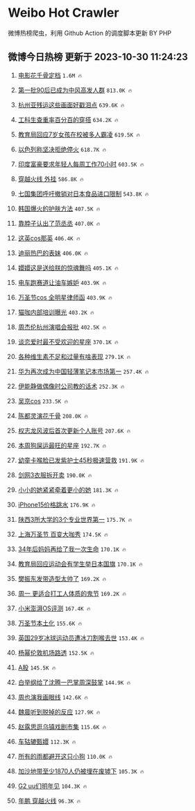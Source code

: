 # Weibo Hot Crawler 



微博热榜爬虫，利用 Github Action 的调度脚本更新 BY PHP 


## 微博今日热榜 更新于 2023-10-30 11:24:23 
1. [电影花千骨定档](https://s.weibo.com/weibo?q=%23%E7%94%B5%E5%BD%B1%E8%8A%B1%E5%8D%83%E9%AA%A8%E5%AE%9A%E6%A1%A3%23&t=31&band_rank=1&Refer=top) `1.6M 🔥` 

1. [第一批90后已成为中风高发人群](https://s.weibo.com/weibo?q=%23%E7%AC%AC%E4%B8%80%E6%89%B990%E5%90%8E%E5%B7%B2%E6%88%90%E4%B8%BA%E4%B8%AD%E9%A3%8E%E9%AB%98%E5%8F%91%E4%BA%BA%E7%BE%A4%23&t=31&band_rank=2&Refer=top) `813.0K 🔥` 

1. [杭州亚残运这些画面好戳泪点](https://s.weibo.com/weibo?q=%23%E6%9D%AD%E5%B7%9E%E4%BA%9A%E6%AE%8B%E8%BF%90%E8%BF%99%E4%BA%9B%E7%94%BB%E9%9D%A2%E5%A5%BD%E6%88%B3%E6%B3%AA%E7%82%B9%23&t=31&band_rank=3&Refer=top) `639.6K 🔥` 

1. [工科生查重率百分百的穿搭](https://s.weibo.com/weibo?q=%E5%B7%A5%E7%A7%91%E7%94%9F%E6%9F%A5%E9%87%8D%E7%8E%87%E7%99%BE%E5%88%86%E7%99%BE%E7%9A%84%E7%A9%BF%E6%90%AD&t=31&band_rank=4&Refer=top) `634.2K 🔥` 

1. [教育局回应7岁女孩在校被多人霸凌](https://s.weibo.com/weibo?q=%23%E6%95%99%E8%82%B2%E5%B1%80%E5%9B%9E%E5%BA%947%E5%B2%81%E5%A5%B3%E5%AD%A9%E5%9C%A8%E6%A0%A1%E8%A2%AB%E5%A4%9A%E4%BA%BA%E9%9C%B8%E5%87%8C%23&t=31&band_rank=5&Refer=top) `619.5K 🔥` 

1. [以色列称坚决拒绝停火](https://s.weibo.com/weibo?q=%23%E4%BB%A5%E8%89%B2%E5%88%97%E7%A7%B0%E5%9D%9A%E5%86%B3%E6%8B%92%E7%BB%9D%E5%81%9C%E7%81%AB%23&t=31&band_rank=6&Refer=top) `618.7K 🔥` 

1. [印度富豪要求年轻人每周工作70小时](https://s.weibo.com/weibo?q=%23%E5%8D%B0%E5%BA%A6%E5%AF%8C%E8%B1%AA%E8%A6%81%E6%B1%82%E5%B9%B4%E8%BD%BB%E4%BA%BA%E6%AF%8F%E5%91%A8%E5%B7%A5%E4%BD%9C70%E5%B0%8F%E6%97%B6%23&t=31&band_rank=7&Refer=top) `603.5K 🔥` 

1. [穿越火线 外挂](https://s.weibo.com/weibo?q=%E7%A9%BF%E8%B6%8A%E7%81%AB%E7%BA%BF%20%E5%A4%96%E6%8C%82&t=31&band_rank=8&Refer=top) `586.8K 🔥` 

1. [七国集团呼吁撤销对日本食品进口限制](https://s.weibo.com/weibo?q=%23%E4%B8%83%E5%9B%BD%E9%9B%86%E5%9B%A2%E5%91%BC%E5%90%81%E6%92%A4%E9%94%80%E5%AF%B9%E6%97%A5%E6%9C%AC%E9%A3%9F%E5%93%81%E8%BF%9B%E5%8F%A3%E9%99%90%E5%88%B6%23&t=31&band_rank=9&Refer=top) `543.8K 🔥` 

1. [韩国爆火的护肤方法](https://s.weibo.com/weibo?q=%E9%9F%A9%E5%9B%BD%E7%88%86%E7%81%AB%E7%9A%84%E6%8A%A4%E8%82%A4%E6%96%B9%E6%B3%95&t=31&band_rank=10&Refer=top) `407.5K 🔥` 

1. [靠脖子认出了范丞丞](https://s.weibo.com/weibo?q=%23%E9%9D%A0%E8%84%96%E5%AD%90%E8%AE%A4%E5%87%BA%E4%BA%86%E8%8C%83%E4%B8%9E%E4%B8%9E%23&t=31&band_rank=11&Refer=top) `407.0K 🔥` 

1. [这英cos那英](https://s.weibo.com/weibo?q=%23%E8%BF%99%E8%8B%B1cos%E9%82%A3%E8%8B%B1%23&t=31&band_rank=12&Refer=top) `406.4K 🔥` 

1. [迪丽热巴的表妹](https://s.weibo.com/weibo?q=%23%E8%BF%AA%E4%B8%BD%E7%83%AD%E5%B7%B4%E7%9A%84%E8%A1%A8%E5%A6%B9%23&t=31&band_rank=13&Refer=top) `406.0K 🔥` 

1. [嬛嬛这是送给朕的惊魂舞吗](https://s.weibo.com/weibo?q=%23%E5%AC%9B%E5%AC%9B%E8%BF%99%E6%98%AF%E9%80%81%E7%BB%99%E6%9C%95%E7%9A%84%E6%83%8A%E9%AD%82%E8%88%9E%E5%90%97%23&t=31&band_rank=14&Refer=top) `405.1K 🔥` 

1. [电车跑赛道让油车嫉妒](https://s.weibo.com/weibo?q=%23%E7%94%B5%E8%BD%A6%E8%B7%91%E8%B5%9B%E9%81%93%E8%AE%A9%E6%B2%B9%E8%BD%A6%E5%AB%89%E5%A6%92%23&t=31&band_rank=15&Refer=top) `403.9K 🔥` 

1. [万圣节cos 全明星律师函](https://s.weibo.com/weibo?q=%E4%B8%87%E5%9C%A3%E8%8A%82cos%20%E5%85%A8%E6%98%8E%E6%98%9F%E5%BE%8B%E5%B8%88%E5%87%BD&t=31&band_rank=16&Refer=top) `403.9K 🔥` 

1. [猫咖内部培训曝光](https://s.weibo.com/weibo?q=%E7%8C%AB%E5%92%96%E5%86%85%E9%83%A8%E5%9F%B9%E8%AE%AD%E6%9B%9D%E5%85%89&t=31&band_rank=17&Refer=top) `403.2K 🔥` 

1. [周杰伦杭州演唱会报批](https://s.weibo.com/weibo?q=%23%E5%91%A8%E6%9D%B0%E4%BC%A6%E6%9D%AD%E5%B7%9E%E6%BC%94%E5%94%B1%E4%BC%9A%E6%8A%A5%E6%89%B9%23&t=31&band_rank=18&Refer=top) `402.5K 🔥` 

1. [谈恋爱时最不受欢迎的星座](https://s.weibo.com/weibo?q=%E8%B0%88%E6%81%8B%E7%88%B1%E6%97%B6%E6%9C%80%E4%B8%8D%E5%8F%97%E6%AC%A2%E8%BF%8E%E7%9A%84%E6%98%9F%E5%BA%A7&t=31&band_rank=19&Refer=top) `370.1K 🔥` 

1. [各种维生素不足和过量有啥表现](https://s.weibo.com/weibo?q=%23%E5%90%84%E7%A7%8D%E7%BB%B4%E7%94%9F%E7%B4%A0%E4%B8%8D%E8%B6%B3%E5%92%8C%E8%BF%87%E9%87%8F%E6%9C%89%E5%95%A5%E8%A1%A8%E7%8E%B0%23&t=31&band_rank=20&Refer=top) `279.1K 🔥` 

1. [华为再次成为中国轻薄笔记本市场第一](https://s.weibo.com/weibo?q=%23%E5%8D%8E%E4%B8%BA%E5%86%8D%E6%AC%A1%E6%88%90%E4%B8%BA%E4%B8%AD%E5%9B%BD%E8%BD%BB%E8%96%84%E7%AC%94%E8%AE%B0%E6%9C%AC%E5%B8%82%E5%9C%BA%E7%AC%AC%E4%B8%80%23&t=31&band_rank=21&Refer=top) `257.4K 🔥` 

1. [伊能静做偶像时公司教的话术](https://s.weibo.com/weibo?q=%23%E4%BC%8A%E8%83%BD%E9%9D%99%E5%81%9A%E5%81%B6%E5%83%8F%E6%97%B6%E5%85%AC%E5%8F%B8%E6%95%99%E7%9A%84%E8%AF%9D%E6%9C%AF%23&t=31&band_rank=22&Refer=top) `252.3K 🔥` 

1. [吴京cos](https://s.weibo.com/weibo?q=%E5%90%B4%E4%BA%ACcos&t=31&band_rank=23&Refer=top) `233.5K 🔥` 

1. [陈都灵演花千骨](https://s.weibo.com/weibo?q=%E9%99%88%E9%83%BD%E7%81%B5%E6%BC%94%E8%8A%B1%E5%8D%83%E9%AA%A8&t=31&band_rank=24&Refer=top) `208.0K 🔥` 

1. [权志龙风波后首次更新个人账号](https://s.weibo.com/weibo?q=%23%E6%9D%83%E5%BF%97%E9%BE%99%E9%A3%8E%E6%B3%A2%E5%90%8E%E9%A6%96%E6%AC%A1%E6%9B%B4%E6%96%B0%E4%B8%AA%E4%BA%BA%E8%B4%A6%E5%8F%B7%23&t=31&band_rank=25&Refer=top) `207.6K 🔥` 

1. [本周狗屎运最旺的星座](https://s.weibo.com/weibo?q=%E6%9C%AC%E5%91%A8%E7%8B%97%E5%B1%8E%E8%BF%90%E6%9C%80%E6%97%BA%E7%9A%84%E6%98%9F%E5%BA%A7&t=31&band_rank=26&Refer=top) `192.7K 🔥` 

1. [幼童卡喉脸已发紫护士45秒极速营救](https://s.weibo.com/weibo?q=%23%E5%B9%BC%E7%AB%A5%E5%8D%A1%E5%96%89%E8%84%B8%E5%B7%B2%E5%8F%91%E7%B4%AB%E6%8A%A4%E5%A3%AB45%E7%A7%92%E6%9E%81%E9%80%9F%E8%90%A5%E6%95%91%23&t=31&band_rank=27&Refer=top) `191.9K 🔥` 

1. [剑网3衣服拆开卖](https://s.weibo.com/weibo?q=%E5%89%91%E7%BD%913%E8%A1%A3%E6%9C%8D%E6%8B%86%E5%BC%80%E5%8D%96&t=31&band_rank=28&Refer=top) `190.0K 🔥` 

1. [小小的她紧紧牵着更小的她](https://s.weibo.com/weibo?q=%23%E5%B0%8F%E5%B0%8F%E7%9A%84%E5%A5%B9%E7%B4%A7%E7%B4%A7%E7%89%B5%E7%9D%80%E6%9B%B4%E5%B0%8F%E7%9A%84%E5%A5%B9%23&t=31&band_rank=29&Refer=top) `181.3K 🔥` 

1. [iPhone15价格跳水](https://s.weibo.com/weibo?q=%23iPhone15%E4%BB%B7%E6%A0%BC%E8%B7%B3%E6%B0%B4%23&t=31&band_rank=30&Refer=top) `176.9K 🔥` 

1. [陕西3所大学的3个专业世界第一](https://s.weibo.com/weibo?q=%23%E9%99%95%E8%A5%BF3%E6%89%80%E5%A4%A7%E5%AD%A6%E7%9A%843%E4%B8%AA%E4%B8%93%E4%B8%9A%E4%B8%96%E7%95%8C%E7%AC%AC%E4%B8%80%23&t=31&band_rank=31&Refer=top) `175.7K 🔥` 

1. [上海万圣节 百变大咖秀](https://s.weibo.com/weibo?q=%E4%B8%8A%E6%B5%B7%E4%B8%87%E5%9C%A3%E8%8A%82%20%E7%99%BE%E5%8F%98%E5%A4%A7%E5%92%96%E7%A7%80&t=31&band_rank=32&Refer=top) `174.5K 🔥` 

1. [34年后妈妈再给了我一次生命](https://s.weibo.com/weibo?q=%2334%E5%B9%B4%E5%90%8E%E5%A6%88%E5%A6%88%E5%86%8D%E7%BB%99%E4%BA%86%E6%88%91%E4%B8%80%E6%AC%A1%E7%94%9F%E5%91%BD%23&t=31&band_rank=33&Refer=top) `170.1K 🔥` 

1. [教育局回应运动会有学生举日本国旗](https://s.weibo.com/weibo?q=%23%E6%95%99%E8%82%B2%E5%B1%80%E5%9B%9E%E5%BA%94%E8%BF%90%E5%8A%A8%E4%BC%9A%E6%9C%89%E5%AD%A6%E7%94%9F%E4%B8%BE%E6%97%A5%E6%9C%AC%E5%9B%BD%E6%97%97%23&t=31&band_rank=34&Refer=top) `170.1K 🔥` 

1. [樊振东发带造型太帅了](https://s.weibo.com/weibo?q=%23%E6%A8%8A%E6%8C%AF%E4%B8%9C%E5%8F%91%E5%B8%A6%E9%80%A0%E5%9E%8B%E5%A4%AA%E5%B8%85%E4%BA%86%23&t=31&band_rank=35&Refer=top) `169.2K 🔥` 

1. [周一 更适合打工人体质的鬼节](https://s.weibo.com/weibo?q=%E5%91%A8%E4%B8%80%20%E6%9B%B4%E9%80%82%E5%90%88%E6%89%93%E5%B7%A5%E4%BA%BA%E4%BD%93%E8%B4%A8%E7%9A%84%E9%AC%BC%E8%8A%82&t=31&band_rank=36&Refer=top) `169.2K 🔥` 

1. [小米澎湃OS评测](https://s.weibo.com/weibo?q=%23%E5%B0%8F%E7%B1%B3%E6%BE%8E%E6%B9%83OS%E8%AF%84%E6%B5%8B%23&t=31&band_rank=37&Refer=top) `167.4K 🔥` 

1. [万圣节本土化](https://s.weibo.com/weibo?q=%E4%B8%87%E5%9C%A3%E8%8A%82%E6%9C%AC%E5%9C%9F%E5%8C%96&t=31&band_rank=38&Refer=top) `155.6K 🔥` 

1. [英国29岁冰球运动员遭冰刀割喉去世](https://s.weibo.com/weibo?q=%23%E8%8B%B1%E5%9B%BD29%E5%B2%81%E5%86%B0%E7%90%83%E8%BF%90%E5%8A%A8%E5%91%98%E9%81%AD%E5%86%B0%E5%88%80%E5%89%B2%E5%96%89%E5%8E%BB%E4%B8%96%23&t=31&band_rank=39&Refer=top) `153.4K 🔥` 

1. [杨幂伦敦机场路透](https://s.weibo.com/weibo?q=%23%E6%9D%A8%E5%B9%82%E4%BC%A6%E6%95%A6%E6%9C%BA%E5%9C%BA%E8%B7%AF%E9%80%8F%23&t=31&band_rank=40&Refer=top) `152.5K 🔥` 

1. [A股](https://s.weibo.com/weibo?q=A%E8%82%A1&t=31&band_rank=41&Refer=top) `145.5K 🔥` 

1. [白举纲给了沈腾一巴掌周深鼓掌](https://s.weibo.com/weibo?q=%23%E7%99%BD%E4%B8%BE%E7%BA%B2%E7%BB%99%E4%BA%86%E6%B2%88%E8%85%BE%E4%B8%80%E5%B7%B4%E6%8E%8C%E5%91%A8%E6%B7%B1%E9%BC%93%E6%8E%8C%23&t=31&band_rank=42&Refer=top) `144.9K 🔥` 

1. [周也演我画眼线](https://s.weibo.com/weibo?q=%23%E5%91%A8%E4%B9%9F%E6%BC%94%E6%88%91%E7%94%BB%E7%9C%BC%E7%BA%BF%23&t=31&band_rank=43&Refer=top) `142.6K 🔥` 

1. [魏晨听到脱掉的反应](https://s.weibo.com/weibo?q=%23%E9%AD%8F%E6%99%A8%E5%90%AC%E5%88%B0%E8%84%B1%E6%8E%89%E7%9A%84%E5%8F%8D%E5%BA%94%23&t=31&band_rank=44&Refer=top) `127.9K 🔥` 

1. [赵露思逛乌镇戏剧市集](https://s.weibo.com/weibo?q=%23%E8%B5%B5%E9%9C%B2%E6%80%9D%E9%80%9B%E4%B9%8C%E9%95%87%E6%88%8F%E5%89%A7%E5%B8%82%E9%9B%86%23&t=31&band_rank=45&Refer=top) `115.6K 🔥` 

1. [车轱辘甄嬛](https://s.weibo.com/weibo?q=%23%E8%BD%A6%E8%BD%B1%E8%BE%98%E7%94%84%E5%AC%9B%23&t=31&band_rank=46&Refer=top) `112.3K 🔥` 

1. [所有的雨都避开这只小狗](https://s.weibo.com/weibo?q=%E6%89%80%E6%9C%89%E7%9A%84%E9%9B%A8%E9%83%BD%E9%81%BF%E5%BC%80%E8%BF%99%E5%8F%AA%E5%B0%8F%E7%8B%97&t=31&band_rank=47&Refer=top) `110.0K 🔥` 

1. [加沙地带至少1870人仍被埋在废墟下](https://s.weibo.com/weibo?q=%23%E5%8A%A0%E6%B2%99%E5%9C%B0%E5%B8%A6%E8%87%B3%E5%B0%911870%E4%BA%BA%E4%BB%8D%E8%A2%AB%E5%9F%8B%E5%9C%A8%E5%BA%9F%E5%A2%9F%E4%B8%8B%23&t=31&band_rank=48&Refer=top) `105.3K 🔥` 

1. [G2 uu们明年见](https://s.weibo.com/weibo?q=G2%20uu%E4%BB%AC%E6%98%8E%E5%B9%B4%E8%A7%81&t=31&band_rank=49&Refer=top) `104.3K 🔥` 

1. [年鹏 穿越火线](https://s.weibo.com/weibo?q=%E5%B9%B4%E9%B9%8F%20%E7%A9%BF%E8%B6%8A%E7%81%AB%E7%BA%BF&t=31&band_rank=50&Refer=top) `96.3K 🔥` 

